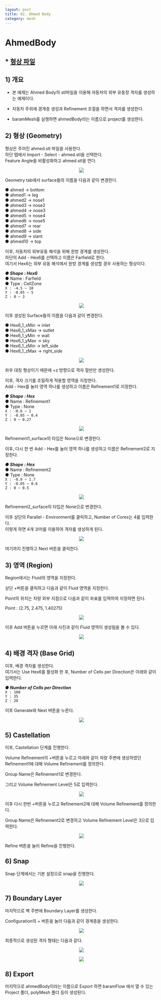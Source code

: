 ```yaml
---
layout: post
title: 02. Ahmed Body
category: mesh
---
```


# AhmedBody

## * [형상 파일](https://drive.google.com/file/d/1gxuKBcN6puyEF6Yv6VEYSNUz-tlHyAuD/view) 

## 1) 개요 
* 본 예제는 Ahmed Body의 stl파일을 이용해 자동차의 외부 유동장 격자를 생성하는 예제이다.<br>

* 자동차 주위에 경계층 생성과 Refinement 조절을 하면서 격자를 생성한다. <br>

* baramMesh를 실행하면 ahmedBody라는 이름으로 project를 생성한다.<br>

## 2) 형상 (Geometry)
형상은 주어진 ahmed.stl 파일을 사용한다. <br>
하단 탭에서 Import - Select - ahmed.stl을 선택한다. <br>
Feature Angle을 비활성화하고 ahmed.stl을 연다.<br>

<p align='center'>
    <img src="/baram-pages/screenshots/mesh/ahmedBody/1.png"><br>
</p>

Geometry tab에서 surface들의 이름을 다음과 같이 변경한다.<br>

●  ahmed → bottom <br>
●  ahmed1 → leg<br>
●  ahmed2 → nose1<br>
●  ahmed3 → nose2<br>
●  ahmed4 → nose3<br>
●  ahmed5 → nose4<br>
●  ahmed6 → nose5<br>
●  ahmed7 → rear<br>
●  ahmed8 → side<br>
●  ahmed9 → slant<br>
●  ahmed10 → top<br>

이후, 자동차의 외부유동 해석을 위해 원방 경계를 생성한다.<br>
하단의 Add - Hex6를 선택하고 이름은 Farfield로 한다.<br>
여기서 Hex6는 외부 유동 해석에서 원방 경계를 생성할 경우 사용하는 형상이다.<br>

***●  Shape : Hex6***<br>
●  Name : Farfield<br>
●  Type : CellZone<br>
```X : -4.5 ~ 10```<br>
```Y : -0.05 ~ 5```<br>
```Z : 0 ~ 3```<br>

<p align='center'>
    <img src="/screenshots/mesh/ahmedBody/3.png"><br>
</p>

이후 생성된 Surface들의 이름을 다음과 같이 변경한다.<br>

●  Hex6_1_xMin → inlet <br>
●  Hex6_1_xMax → outlet <br>
●  Hex6_1_yMin → wall <br>
●  Hex6_1_yMax → sky <br>
●  Hex6_1_zMin → left_side <br>
●  Hex6_1_zMax → right_side <br>

<p align='center'>
    <img src="https://github.com/nextfoam/baram-pages/raw/main/screenshots/mesh/ahmedBody/4.png"><br>
</p>

좌우 대칭 형상이기 때문에 +z 방향으로 격자 절반만 생성한다.<br>

이후, 격자 크기를 조밀하게 적용할 영역을 지정한다.<br>
Add - Hex를 눌러 영역 하나를 생성하고 이름은 Refinement1로 지정한다.<br>

***●  Shape : Hex***<br>
●  Name : Refinement1<br>
●  Type : None<br>
```X : -0.6 ~ 1```<br>
```Y : -0.05 ~ 0.4```<br>
```Z : 0 ~ 0.27```<br>

<p align='center'>
    <img src="https://github.com/nextfoam/baram-pages/raw/main/screenshots/mesh/ahmedBody/5.png"><br>
</p>

Refinement1_surface의 타입은 None으로 변경한다.<br>

이후, 다시 한 번 Add - Hex를 눌러 영역 하나를 생성하고 이름은 Refinement2로 지정한다.<br>

***●  Shape : Hex***<br>
●  Name : Refinement2<br>
●  Type : None<br>
```X : -0.9 ~ 1.7```<br>
```Y : -0.05 ~ 0.6```<br>
```Z : 0 ~ 0.5```<br>

<p align='center'>
    <img src="https://github.com/nextfoam/baram-pages/raw/main/screenshots/mesh/ahmedBody/6.png"><br>
</p>

Refinement2_surface의 타입은 None으로 변경한다.<br>

이후 상단의 Parallel - Environment를 클릭하고, Number of Cores는 4를 입력한다.<br>
이렇게 하면 4개 코어를 이용하여 격자를 생성하게 된다.<br>

<p align='center'>
    <img src="https://github.com/nextfoam/baram-pages/raw/main/screenshots/mesh/ahmedBody/parallel.png"><br>
</p>

여기까지 진행하고 Next 버튼을 클릭한다.<br>

## 3) 영역 (Region)
Region에서는 Fluid의 영역을 지정한다. <br>

상단 +버튼을 클릭하고 다음과 같이 Fluid 영역을 지정한다.<br>

Point의 위치는 차량 외부 지점으로 다음과 같이 좌표를 입력하여 지정하면 된다.<br>

Point : (2.75, 2.475, 1.40275) <br>

<p align='center'>
    <img src="https://github.com/nextfoam/baram-pages/raw/main/screenshots/mesh/ahmedBody/7.png"><br>
</p>

이후 Add 버튼을 누르면 아래 사진과 같이 Fluid 영역이 생성됨을 볼 수 있다.<br>

<p align='center'>
    <img src="https://github.com/nextfoam/baram-pages/raw/main/screenshots/mesh/ahmedBody/8.png"><br>
</p>

## 4) 배경 격자 (Base Grid)
이후, 배경 격자를 생성한다.<br>
여기서는 Use Hex6를 활성화 한 후, Number of Cells per Direction은 아래와 같이 입력한다.<br>

***●  Number of Cells per Direction***<br>
```X : 100```<br>
```Y : 35```<br>
```Z : 20```<br>

이후 Generate와 Next 버튼을 누른다.

<p align='center'>
    <img src="https://github.com/nextfoam/baram-pages/raw/main/screenshots/mesh/ahmedBody/9.png"><br>
</p>

## 5) Castellation
이후, Castellation 단계를 진행한다.<br>

Volume Refinement의 +버튼을 누르고 아래와 같이 차량 주변에 생성하였던 Refinement1에 대해 Volume Refinement를 정의한다.<br>

Group Name은 Refinement1로 변경한다.<br>

그리고 Volume Refinement Level은 5로 입력한다.<br>

<p align='center'>
    <img src="https://github.com/nextfoam/baram-pages/raw/main/screenshots/mesh/ahmedBody/10.png"><br>
</p>

이후 다시 한번 +버튼을 누르고 Refinement2에 대해 Volume Refinement를 정의한다.<br>

Group Name은 Refinement2로 변경하고 Volume Refinement Level은 3으로 입력한다.<br>

<p align='center'>
    <img src="https://github.com/nextfoam/baram-pages/raw/main/screenshots/mesh/ahmedBody/11.png"><br>
</p>

Refine 버튼을 눌러 Refine을 진행한다.<br>

## 6) Snap
Snap 단계에서는 기본 설정으로 snap을 진행한다.<br>

<p align='center'>
    <img src="https://github.com/nextfoam/baram-pages/raw/main/screenshots/mesh/ahmedBody/12.png"><br>
</p>

## 7) Boundary Layer
마지막으로 벽 주변에 Boundary Layer를 생성한다.<br>

Configuration의 + 버튼을 눌러 다음과 같이 경계층을 생성한다.<br>

<p align='center'>
    <img src="https://github.com/nextfoam/baram-pages/raw/main/screenshots/mesh/ahmedBody/13.png"><br>
</p>

최종적으로 생성된 격자 형태는 다음과 같다.<br>

<p align='center'>
    <img src="https://github.com/nextfoam/baram-pages/raw/main/screenshots/mesh/ahmedBody/14.png"><br>
</p>

<p align='center'>
    <img src="https://github.com/nextfoam/baram-pages/raw/main/screenshots/mesh/ahmedBody/15.png"><br>
</p>

## 8) Export
마지막으로 ahmedBody이라는 이름으로 Export 하면 baramFlow 에서 열 수 있는 Project 폴더, polyMesh 폴더 등이 생성된다.<br>
